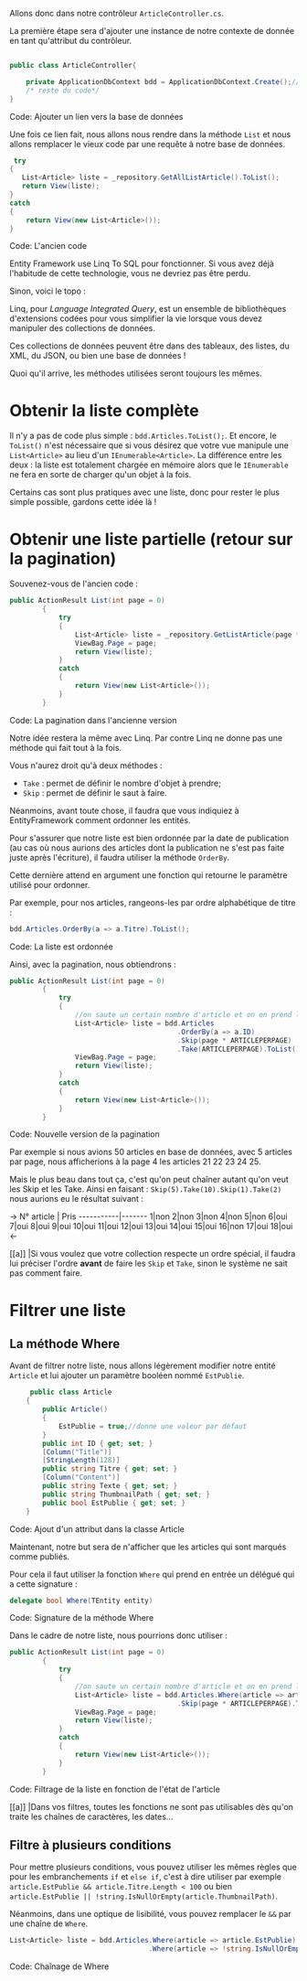 Allons donc dans notre contrôleur `ArticleController.cs`.

La première étape sera d'ajouter une instance de notre contexte de donnée en tant qu'attribut du contrôleur.

```csharp

public class ArticleController{

    private ApplicationDbContext bdd = ApplicationDbContext.Create();//le lien vers la base de données
    /* reste du code*/
}
```
Code: Ajouter un lien vers la base de données

Une fois ce lien fait, nous allons nous rendre dans la méthode `List` et nous allons remplacer le vieux code par une requête à notre base de données.

```csharp
 try
{
   List<Article> liste = _repository.GetAllListArticle().ToList();
   return View(liste);
}
catch
{
    return View(new List<Article>());
}
```
Code: L'ancien code

Entity Framework use Linq To SQL pour fonctionner. Si vous avez déjà l'habitude de cette technologie, vous ne devriez pas être perdu.

Sinon, voici le topo :

Linq, pour *Language Integrated Query*, est un ensemble de bibliothèques d'extensions codées pour vous simplifier la vie lorsque vous devez manipuler des collections de données.

Ces collections de données peuvent être dans des tableaux, des listes, du XML, du JSON, ou bien une base de données !

Quoi qu'il arrive, les méthodes utilisées seront toujours les mêmes.

# Obtenir la liste complète

Il n'y a pas de code plus simple : `bdd.Articles.ToList();`. Et encore, le `ToList()` n'est nécessaire que si vous désirez que votre vue manipule une `List<Article>` au lieu d'un `IEnumerable<Article>`. La différence entre les deux : la liste est totalement chargée en mémoire alors que le `IEnumerable` ne fera en sorte de charger qu'un objet à la fois.

Certains cas sont plus pratiques avec une liste, donc pour rester le plus simple possible, gardons cette idée là !

# Obtenir une liste partielle (retour sur la pagination)

Souvenez-vous de l'ancien code :

```csharp
public ActionResult List(int page = 0)
        {
            try
            {
                List<Article> liste = _repository.GetListArticle(page * ARTICLEPERPAGE, ARTICLEPERPAGE).ToList();
                ViewBag.Page = page;
                return View(liste);
            }
            catch
            {
                return View(new List<Article>());
            }
        }
```
Code: La pagination dans l'ancienne version

Notre idée restera la même avec Linq. Par contre Linq ne donne pas une méthode qui fait tout à la fois.

Vous n'aurez droit qu'à deux méthodes :

- `Take` : permet de définir le nombre d'objet à prendre;
- `Skip` : permet de définir le saut à faire.

Néanmoins, avant toute chose, il faudra que vous indiquiez à EntityFramework comment ordonner les entités.

Pour s'assurer que notre liste est bien ordonnée par la date de publication (au cas où nous aurions des articles dont la publication ne s'est pas faite juste après l'écriture), il faudra utiliser la méthode `OrderBy`.

Cette dernière attend en argument une fonction qui retourne le paramètre utilisé pour ordonner.

Par exemple, pour nos articles, rangeons-les par ordre alphabétique de titre :

```csharp
bdd.Articles.OrderBy(a => a.Titre).ToList();
```
Code: La liste est ordonnée

Ainsi, avec la pagination, nous obtiendrons :

```csharp
public ActionResult List(int page = 0)
        {
            try
            {
                //on saute un certain nombre d'article et on en prend la quantité voulue
                List<Article> liste = bdd.Articles
                                         .OrderBy(a => a.ID)
                                         .Skip(page * ARTICLEPERPAGE)
                                         .Take(ARTICLEPERPAGE).ToList();
                ViewBag.Page = page;
                return View(liste);
            }
            catch
            {
                return View(new List<Article>());
            }
        }
```
Code: Nouvelle version de la pagination

Par exemple si nous avions 50 articles en base de données, avec 5 articles par page, nous afficherions à la page 4 les articles 21 22 23 24 25.

Mais le plus beau dans tout ça, c'est qu'on peut chaîner autant qu'on veut les Skip et les Take. Ainsi en faisant : `Skip(5).Take(10).Skip(1).Take(2)` nous aurions eu le résultat suivant :

->
N° article | Pris
-----------|-------
1|non
2|non
3|non
4|non
5|non
6|oui
7|oui
8|oui
9|oui
10|oui
11|oui
12|oui
13|oui
14|oui
15|oui
16|non
17|oui
18|oui
<-

[[a]]
|Si vous voulez que votre collection respecte un ordre spécial, il faudra lui préciser l'ordre **avant** de faire les `Skip` et `Take`, sinon le système ne sait pas comment faire.

# Filtrer une liste

## La méthode Where

Avant de filtrer notre liste, nous allons légèrement modifier notre entité `Article` et lui ajouter un paramètre booléen nommé `EstPublie`.
```csharp
     public class Article
    {
        public Article()
        {
            EstPublie = true;//donne une valeur par défaut
        }
        public int ID { get; set; }
        [Column("Title")]
        [StringLength(128)]
        public string Titre { get; set; }
        [Column("Content")]
        public string Texte { get; set; }
        public string ThumbnailPath { get; set; }
        public bool EstPublie { get; set; }
    }
```
Code: Ajout d'un attribut dans la classe Article

Maintenant, notre but sera de n'afficher que les articles qui sont marqués comme publiés.

Pour cela il faut utiliser la fonction `Where` qui prend en entrée un délégué qui a cette signature :

```csharp
delegate bool Where(TEntity entity)
```
Code: Signature de la méthode Where

Dans le cadre de notre liste, nous pourrions donc utiliser :

```csharp hl_lines="6"
public ActionResult List(int page = 0)
        {
            try
            {
                //on saute un certain nombre d'article et on en prend la quantité voulue
                List<Article> liste = bdd.Articles.Where(article => article.EstPublie)
                                         .Skip(page * ARTICLEPERPAGE).Take(ARTICLEPERPAGE).ToList();
                ViewBag.Page = page;
                return View(liste);
            }
            catch
            {
                return View(new List<Article>());
            }
        }
```
Code: Filtrage de la liste en fonction de l'état de l'article

[[a]]
|Dans vos filtres, toutes les fonctions ne sont pas utilisables dès qu'on traite les chaînes de caractères, les dates...

## Filtre à plusieurs conditions

Pour mettre plusieurs conditions, vous pouvez utiliser les mêmes règles que pour les embranchements `if` et `else if`, c'est à dire utiliser par exemple `article.EstPublie && article.Titre.Length < 100` ou bien `article.EstPublie || !string.IsNullOrEmpty(article.ThumbnailPath)`.

Néanmoins, dans une optique de lisibilité, vous pouvez remplacer le `&&` par une chaîne de `Where`.

```csharp
List<Article> liste = bdd.Articles.Where(article => article.EstPublie)
                                  .Where(article => !string.IsNullOrEmpty(article.ThumbnailPath)`
```
Code: Chaînage de Where
